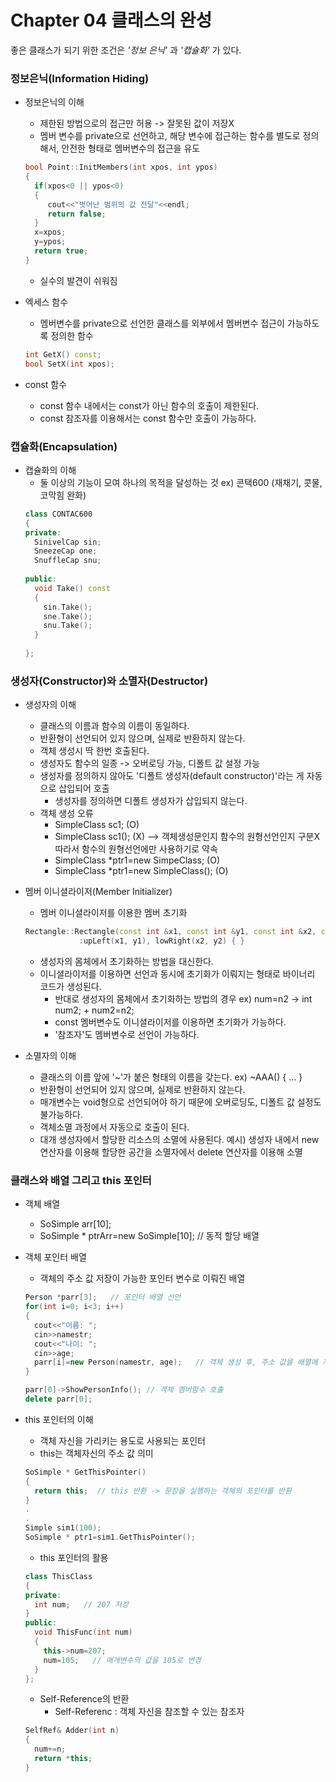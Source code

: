 # Chapter 04 클래스의 완성  
좋은 클래스가 되기 위한 조건은 _'정보 은닉'_ 과 _'캡슐화'_ 가 있다.  
### 정보은닉(Information Hiding)  
* 정보은닉의 이해
  - 제한된 방법으로의 접근만 허용 -> 잘못된 값이 저장X
  - 멤버 변수를 private으로 선언하고, 해당 변수에 접근하는 함수를 별도로 정의해서, 안전한 형태로 멤버변수의 접근을 유도
  ```C++
  bool Point::InitMembers(int xpos, int ypos)
  {
    if(xpos<0 || ypos<0)
    {
       cout<<"벗어난 범위의 값 전달"<<endl;
       return false;
    }
    x=xpos;
    y=ypos;
    return true;
  }
  ```
  - 실수의 발견이 쉬워짐

* 엑세스 함수
  - 멤버변수를 private으로 선언한 클래스를 외부에서 멤버변수 접근이 가능하도록 정의한 함수
  ```C++
  int GetX() const;
  bool SetX(int xpos);
  ```

* const 함수
  - const 함수 내에서는 const가 아닌 함수의 호출이 제한된다.
  - const 참조자를 이용해서는 const 함수만 호출이 가능하다.

### 캡슐화(Encapsulation)
* 캡슐화의 이해
  - 둘 이상의 기능이 모여 하나의 목적을 달성하는 것 ex) 콘택600 (재채기, 콧물, 코막힘 완화)
  ```C++
  class CONTAC600
  {
  private:
    SinivelCap sin;
    SneezeCap one;
    SnuffleCap snu;
    
  public:
    void Take() const
    {
      sin.Take();
      sne.Take();
      snu.Take();
    }
    
  };
  
  
### 생성자(Constructor)와 소멸자(Destructor)
* 생성자의 이해
  - 클래스의 이름과 함수의 이름이 동일하다.
  - 반환형이 선언되어 있지 않으며, 실제로 반환하지 않는다.
  - 객체 생성시 딱 한번 호출된다.
  - 생성자도 함수의 일종 -> 오버로딩 가능, 디폴트 값 설정 가능
  - 생성자를 정의하지 않아도 '디폴트 생성자(default constructor)'라는 게 자동으로 삽입되어 호출
    + 생성자를 정의하면 디폴트 생성자가 삽입되지 않는다.
  - 객체 생성 오류
    + SimpleClass sc1;                      (O)
    + SimpleClass sc1();                    (X)   --> 객체생성문인지 함수의 원형선언인지 구분X 따라서 함수의 원형선언에만 사용하기로 약속
    + SimpleClass *ptr1=new SimpeClass;     (O)
    + SimpleClass *ptr1=new SimpleClass();  (O)
 
* 멤버 이니셜라이저(Member Initializer)
  - 멤버 이니셜라이저를 이용한 멤버 초기화
  ```C++
  Rectangle::Rectangle(const int &x1, const int &y1, const int &x2, const int &y2)
              :upLeft(x1, y1), lowRight(x2, y2) { }
  ```
  - 생성자의 몸체에서 초기화하는 방법을 대신한다.
  - 이니셜라이저를 이용하면 선언과 동시에 초기화가 이뤄지는 형태로 바이너리 코드가 생성된다.
    + 반대로 생성자의 몸체에서 초기화하는 방법의 경우 ex) num=n2 -> int num2; + num2=n2;
    + const 멤버변수도 이니셜라이저를 이용하면 초기화가 가능하다.
    + '참조자'도 멤버변수로 선언이 가능하다.
 
* 소멸자의 이해
  - 클래스의 이름 앞에 '~'가 붙은 형태의 이름을 갖는다. ex) ~AAA()  { ... }
  - 반환형이 선언되어 있지 않으며, 실제로 반환하지 않는다.
  - 매개변수는 void형으로 선언되어야 하기 때문에 오버로딩도, 디폴트 값 설정도 불가능하다.
  - 객체소멸 과정에서 자동으로 호출이 된다.
  - 대개 생성자에서 할당한 리소스의 소멸에 사용된다. 예시) 생성자 내에서 new 연산자를 이용해 할당한 공간을 소멸자에서 delete 연산자를 이용해 소멸

### 클래스와 배열 그리고 this 포인터
* 객체 배열
  - SoSimple arr[10];
  - SoSimple * ptrArr=new SoSimple[10]; // 동적 할당 배열
 
* 객체 포인터 배열
  - 객체의 주소 값 저장이 가능한 포인터 변수로 이뤄진 배열
  ```C++
  Person *parr[3];   // 포인터 배열 선언
  for(int i=0; i<3; i++)
  {
    cout<<"이름: ";
    cin>>namestr;
    cout<<"나이: ";
    cin>>age;
    parr[i]=new Person(namestr, age);   // 객체 생성 후, 주소 값을 배열에 저장
  }
  
  parr[0]->ShowPersonInfo(); // 객체 멤버함수 호출
  delete parr[0]; 
  ```
  
* this 포인터의 이해
  - 객체 자신을 가리키는 용도로 사용되는 포인터
  - this는 객체자신의 주소 값 의미
  ```C++
  SoSimple * GetThisPointer()
  {
    return this;  // this 반환 -> 문장을 실행하는 객체의 포인터를 반환
  }
  .
  .
  Simple sim1(100);
  SoSimple * ptr1=sim1.GetThisPointer();
  ```
  - this 포인터의 활용
  ```C++
  class ThisClass
  {
  private:
    int num;   // 207 저장
  }
  public:
    void ThisFunc(int num)
    {
      this->num=207;
      num=105;   // 매개변수의 값을 105로 변경
    }
  };
  ```
  - Self-Reference의 반환
    + Self-Referenc : 객체 자신을 참조할 수 있는 참조자
  ```C++
  SelfRef& Adder(int n)
  {
    num+=n;
    return *this;
  }
  ```
  
  
  
  
